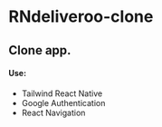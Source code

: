 # RNdeliveroo-clone

## Clone app.
#### Use:
- Tailwind React Native
- Google Authentication 
- React Navigation
